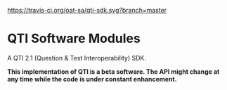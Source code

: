 https://travis-ci.org/oat-sa/qti-sdk.svg?branch=master

QTI Software Modules
=======

A QTI 2.1 (Question &amp; Test Interoperability) SDK.

__This implementation of QTI is a beta software. The API might change at any time while the code is under constant enhancement.__
